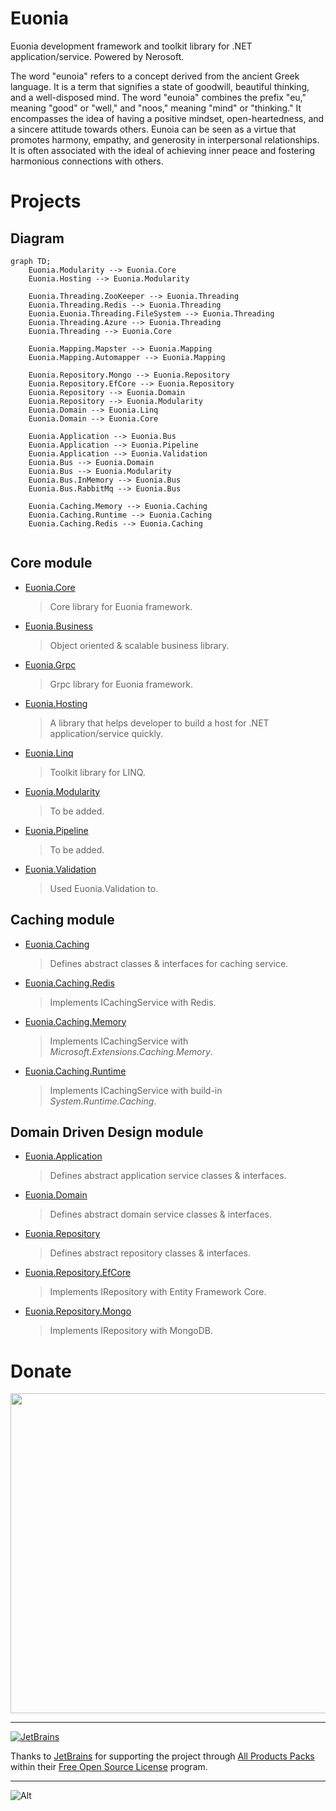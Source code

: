 # Euonia
Euonia development framework and toolkit library for .NET application/service. Powered by Nerosoft.

The word "eunoia" refers to a concept derived from the ancient Greek language. It is a term that signifies a state of goodwill, beautiful thinking, and a well-disposed mind. The word "eunoia" combines the prefix "eu," meaning "good" or "well," and "noos," meaning "mind" or "thinking." It encompasses the idea of having a positive mindset, open-heartedness, and a sincere attitude towards others. Eunoia can be seen as a virtue that promotes harmony, empathy, and generosity in interpersonal relationships. It is often associated with the ideal of achieving inner peace and fostering harmonious connections with others.

# Projects

## Diagram

```mermaid
graph TD;
	Euonia.Modularity --> Euonia.Core
	Euonia.Hosting --> Euonia.Modularity

	Euonia.Threading.ZooKeeper --> Euonia.Threading
	Euonia.Threading.Redis --> Euonia.Threading
	Euonia.Euonia.Threading.FileSystem --> Euonia.Threading
	Euonia.Threading.Azure --> Euonia.Threading
	Euonia.Threading --> Euonia.Core
	
	Euonia.Mapping.Mapster --> Euonia.Mapping
	Euonia.Mapping.Automapper --> Euonia.Mapping
	
	Euonia.Repository.Mongo --> Euonia.Repository
	Euonia.Repository.EfCore --> Euonia.Repository
	Euonia.Repository --> Euonia.Domain
	Euonia.Repository --> Euonia.Modularity
	Euonia.Domain --> Euonia.Linq
	Euonia.Domain --> Euonia.Core
	
	Euonia.Application --> Euonia.Bus
	Euonia.Application --> Euonia.Pipeline
	Euonia.Application --> Euonia.Validation
	Euonia.Bus --> Euonia.Domain
	Euonia.Bus --> Euonia.Modularity
	Euonia.Bus.InMemory --> Euonia.Bus
	Euonia.Bus.RabbitMq --> Euonia.Bus
	
	Euonia.Caching.Memory --> Euonia.Caching
	Euonia.Caching.Runtime --> Euonia.Caching
	Euonia.Caching.Redis --> Euonia.Caching
	
```

## Core module
- [Euonia.Core](/Source/Euonia.Core)
  > Core library for Euonia framework.
- [Euonia.Business](/Source/Euonia.Business)
  > Object oriented & scalable business library.
- [Euonia.Grpc](/Source/Euonia.Grpc)
  
  > Grpc library for Euonia framework.
- [Euonia.Hosting](/Source/Euonia.Hosting)
  > A library that helps developer to build a host for .NET application/service quickly.
- [Euonia.Linq](/Source/Euonia.Linq)
  > Toolkit library for LINQ.
- [Euonia.Modularity](/Source/Euonia.Modularity)
  > To be added.
- [Euonia.Pipeline](/Source/Euonia.Pipeline)
  > To be added.
- [Euonia.Validation](/Source/Euonia.Validation)
  > Used Euonia.Validation to.

## Caching module
- [Euonia.Caching](/Source/Euonia.Caching)
  > Defines abstract classes & interfaces for caching service.
- [Euonia.Caching.Redis](/Source/Euonia.Caching.Redis)
  > Implements ICachingService with Redis.
- [Euonia.Caching.Memory](/Source/Euonia.Caching.Memory)
  > Implements ICachingService with *Microsoft.Extensions.Caching.Memory*.
- [Euonia.Caching.Runtime](/Source/Euonia.Caching.Runtime)
  
  > Implements ICachingService with build-in *System.Runtime.Caching*.

## Domain Driven Design module
- [Euonia.Application](/Source/Euonia.Application)
  > Defines abstract application service classes & interfaces.
- [Euonia.Domain](/Source/Euonia.Domain)
  > Defines abstract domain service classes & interfaces.
- [Euonia.Repository](/Source/Euonia.Repository)
  > Defines abstract repository classes & interfaces.
- [Euonia.Repository.EfCore](/Source/Euonia.Repository.EfCore)
  > Implements IRepository with Entity Framework Core.
- [Euonia.Repository.Mongo](/Source/Euonia.Repository.Mongo)
  > Implements IRepository with MongoDB.

# Donate
<img alt="" title="donate" width="512" src="https://github.com/realzhaorong/oss/blob/master/donate.png" /> 

---

[![JetBrains](https://resources.jetbrains.com/storage/products/company/brand/logos/jb_beam.svg)](https://www.jetbrains.com/)

Thanks to [JetBrains](https://www.jetbrains.com/) for supporting the project through [All Products Packs](https://www.jetbrains.com/products.html) within their [Free Open Source License](https://www.jetbrains.com/community/opensource) program.

---
![Alt](https://repobeats.axiom.co/api/embed/5dc93c910fbd2dc550495a9325f7bcd0235a6082.svg "Repobeats analytics image")
